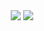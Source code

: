 <div align="center">
<img src="https://raw.githubusercontent.com/Unknown-User2/github-stats/master/generated/overview.svg">
<img src="https://raw.githubusercontent.com/Unknown-User2/github-stats/master/generated/languages.svg">
</div>
